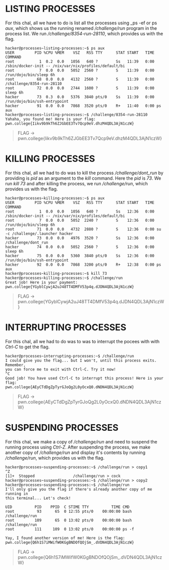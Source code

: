 # LISTING PROCESSES
For this chal, all we have to do is list all the processes using _ps -ef or ps _aux_, which shows us the running renamed _/challenge/run_ program in the process list. We run _/challenge/8354-run-28110_, which provides us with the flag.
```
hacker@processes~listing-processes:~$ ps aux
USER         PID %CPU %MEM    VSZ   RSS TTY      STAT START   TIME COMMAND
root           1  0.2  0.0   1056   640 ?        Ss   11:39   0:00 /sbin/docker-init -- /nix/var/nix/profiles/default/bi
root           7  0.0  0.0   5052  2560 ?        S    11:39   0:00 /run/dojo/bin/sleep 6h
root          68  0.0  0.0   4132  2560 ?        S    11:39   0:00 /challenge/8354-run-28110
root          72  0.0  0.0   2744  1600 ?        S    11:39   0:00 sleep 6h
hacker        73  0.3  0.0   5376  3840 pts/0    Ss   11:39   0:00 /run/dojo/bin/ssh-entrypoint
hacker        91  0.0  0.0   7868  3520 pts/0    R+   11:40   0:00 ps aux
hacker@processes~listing-processes:~$ /challenge/8354-run-28110
Yahaha, you found me! Here is your flag:
pwn.college{Iikv9b9kTh6ZJGbEE3Tv7Qcp9eV.dhzM4QDL3AjN1czW}
```
> FLAG -> pwn.college{Iikv9b9kTh6ZJGbEE3Tv7Qcp9eV.dhzM4QDL3AjN1czW}

# KILLING PROCESSES
For this chal, all we had to do was to kill the process _/challenge/dont_run_ by providing is _pid_ as an argument to the _kill_ command. Here the _pid_ is _73_. We run _kill 73_ and after killing the process, we run _/challenge/run_, which provides us with the flag.
```
hacker@processes~killing-processes:~$ ps aux
USER         PID %CPU %MEM    VSZ   RSS TTY      STAT START   TIME COMMAND
root           1  0.0  0.0   1056   640 ?        Ss   12:36   0:00 /sbin/docker-init -- /nix/var/nix/profiles/default/bi
root           7  0.0  0.0   5052  2240 ?        S    12:36   0:00 /run/dojo/bin/sleep 6h
root          71  0.0  0.0   4732  2880 ?        S    12:36   0:00 su -c /challenge/.launcher hacker
hacker        73  0.0  0.0   4976  3520 ?        Ss   12:36   0:00 /challenge/dont_run
hacker        74  0.0  0.0   5052  2560 ?        S    12:36   0:00 sleep 6h
hacker        75  0.0  0.0   5360  3840 pts/0    Ss   12:36   0:00 /run/dojo/bin/ssh-entrypoint
hacker        92  0.0  0.0   7868  3200 pts/0    R+   12:38   0:00 ps aux
hacker@processes~killing-processes:~$ kill 73
hacker@processes~killing-processes:~$ /challenge/run
Great job! Here is your payment:
pwn.college{YGyblCywjA2uJ48TT4DMfV53p4q.dJDN4QDL3AjN1czW}
```
> FLAG -> pwn.college{YGyblCywjA2uJ48TT4DMfV53p4q.dJDN4QDL3AjN1czW}

# INTERRUPTING PROCESSES
For this chal, all we had to do was to was to interrupt the pocees with with _Ctrl-C_ to get the flag.
```
hacker@processes~interrupting-processes:~$ /challenge/run
I could give you the flag... but I won't, until this process exits. Remember,
you can force me to exit with Ctrl-C. Try it now!
^C
Good job! You have used Ctrl-C to interrupt this process! Here is your flag:
pwn.college{AEyCTdDgZpTyrGJoQg2L0yOcxQ0.dNDN4QDL3AjN1czW}
```
> FLAG -> pwn.college{AEyCTdDgZpTyrGJoQg2L0yOcxQ0.dNDN4QDL3AjN1czW}

# SUSPENDING PROCESSES
For this chal, we make a copy of _/challenge/run_ and need to suspend the running process using _Ctrl-Z_. After suspending the process, we make another copy of _/challenge/run_ and display it's contents by running _/challenge/run_, which provides us with the flag.
```
hacker@processes~suspending-processes:~$ /challenge/run > copy1
^Z
[1]+  Stopped                 /challenge/run > cock
hacker@processes~suspending-processes:~$ /challenge/run > copy2
hacker@processes~suspending-processes:~$ /challenge/run
I'll only give you the flag if there's already another copy of me running in
this terminal... Let's check!

UID          PID    PPID  C STIME TTY          TIME CMD
root          93      65  0 12:55 pts/0    00:00:00 bash /challenge/run
root         109      65  0 13:02 pts/0    00:00:00 bash /challenge/run
root         111     109  0 13:02 pts/0    00:00:00 ps -f

Yay, I found another version of me! Here is the flag:
pwn.college{Q6h1S7iMWifW0KGgBNDOfQOjSm_.dVDN4QDL3AjN1czW}
```
> FLAG -> pwn.college{Q6h1S7iMWifW0KGgBNDOfQOjSm_.dVDN4QDL3AjN1czW}

